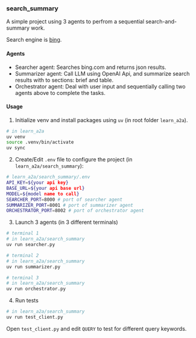 ### search_summary

A simple project using 3 agents to perfrom a sequential search-and-summary work.

Search engine is [bing](https://www.bing.com).

#### Agents

- Searcher agent: Searches bing.com and returns json results.
- Summarizer agent: Call LLM using OpenAI Api, and summarize search results with to sections: brief and table.
- Orchestrator agent: Deal with user input and sequentially calling two agents above to complete the tasks.

#### Usage

1. Initialize venv and install packages using `uv` (in root folder `learn_a2a`).

```bash
# in learn_a2a
uv venv
source .venv/bin/activate
uv sync
```

2. Create/Edit `.env` file to configure the project (in `learn_a2a/search_summary`):

```bash
# learn_a2a/search_summary/.env
API_KEY=${your api key}
BASE_URL=${your api base url}
MODEL=${model name to call}
SEARCHER_PORT=8000 # port of searcher agent
SUMMARIZER_PORT=8001 # port of summarizer agent
ORCHESTRATOR_PORT=8002 # port of orchestrator agent
```

3. Launch 3 agents (in 3 different terminals)

```bash
# terminal 1
# in learn_a2a/search_summary
uv run searcher.py

# terminal 2
# in learn_a2a/search_summary
uv run summarizer.py

# terminal 3
# in learn_a2a/search_summary
uv run orchestrator.py
```

4. Run tests

```bash
# in learn_a2a/search_summary
uv run test_client.py
```

Open `test_client.py` and edit `QUERY` to test for different query keywords.